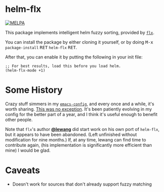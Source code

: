 # helm-flx

[![MELPA](http://melpa.org/packages/helm-flx-badge.svg)](http://melpa.org/#/helm-flx)

This package implements intelligent helm fuzzy sorting, provided by [`flx`](https://github.com/lewang/flx).

You can install the package by either cloning it yourself, or by doing <kbd>M-x</kbd> `package-install` <kbd>RET</kbd> `helm-flx` <kbd>RET</kbd>.

After that, you can enable it by putting the following in your init file:

```emacs
;; For best results, load this before you load helm.
(helm-flx-mode +1)
```

Some History
============

Crazy stuff simmers in my [`emacs-config`](https://github.com/PythonNut/emacs-config), and every once and a while, it's worth sharing. [This was no exception](https://github.com/PythonNut/emacs-config/blob/f1df3ac16410bfa72d88855325bd6c2de56f587b/modules/config-helm.el#L33#L89). It's been patiently evolving in my config for the better part of a year, and I think it's useful enough to benefit other people.

Note that `flx`'s author [**@lewang**](https://github.com/lewang) did start work on his own port of `helm-flx`, but it appears to have been abandoned. (Left unfinished without modification for nine months.) If, at any time, lewang can find time to contribute again, (his implementation is significantly more efficient than mine) I would be glad.

Caveats
=======

 * Doesn't work for sources that don't already support fuzzy matching
